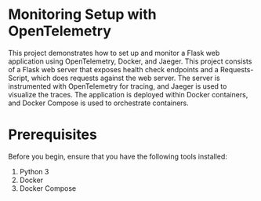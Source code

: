 # Monitoring Setup with OpenTelemetry

This project demonstrates how to set up and monitor a Flask web application using OpenTelemetry, Docker, and Jaeger. This project consists of a Flask web server that exposes health check endpoints and a Requests-Script, which does requests against the web server. The server is instrumented with OpenTelemetry for tracing, and Jaeger is used to visualize the traces. The application is deployed within Docker containers, and Docker Compose is used to orchestrate containers.

# Prerequisites

Before you begin, ensure that you have the following tools installed:

1. Python 3  
2. Docker
3. Docker Compose   
   